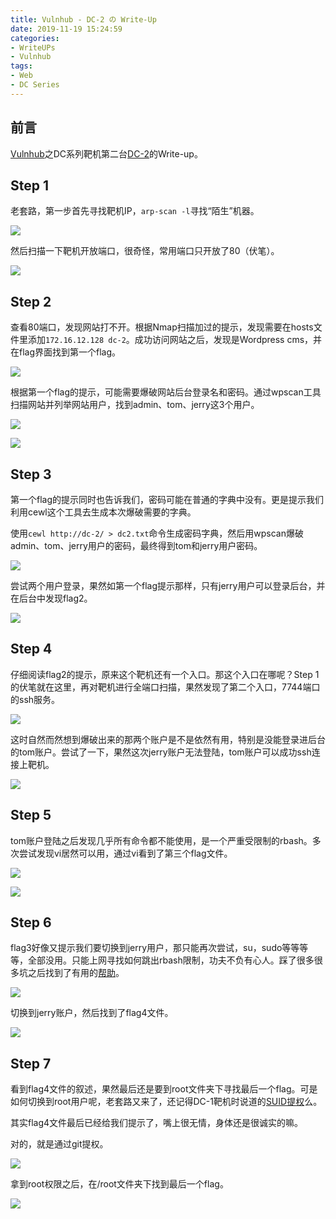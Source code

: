 ```yaml
---
title: Vulnhub - DC-2 の Write-Up
date: 2019-11-19 15:24:59
categories: 
- WriteUPs
- Vulnhub
tags: 
- Web
- DC Series
---
```

## 前言

[Vulnhub](https://www.vulnhub.com/)之DC系列靶机第二台[DC-2](http://www.five86.com/downloads/DC-2.zip)的Write-up。

<!-- more -->

## Step 1

老套路，第一步首先寻找靶机IP，`arp-scan -l`寻找“陌生”机器。

![](/img/DC-2/DC-2-1.png)

然后扫描一下靶机开放端口，很奇怪，常用端口只开放了80（伏笔）。

![](/img/DC-2/DC-2-2.png)

## Step 2

查看80端口，发现网站打不开。根据Nmap扫描加过的提示，发现需要在hosts文件里添加`172.16.12.128 dc-2`。成功访问网站之后，发现是Wordpress cms，并在flag界面找到第一个flag。

![](/img/DC-2/DC-2-3.png)

根据第一个flag的提示，可能需要爆破网站后台登录名和密码。通过wpscan工具扫描网站并列举网站用户，找到admin、tom、jerry这3个用户。

![](/img/DC-2/DC-2-4.png)

![](/img/DC-2/DC-2-5.png)

## Step 3

第一个flag的提示同时也告诉我们，密码可能在普通的字典中没有。更是提示我们利用cewl这个工具去生成本次爆破需要的字典。

使用`cewl http://dc-2/ > dc2.txt`命令生成密码字典，然后用wpscan爆破admin、tom、jerry用户的密码，最终得到tom和jerry用户密码。

![](/img/DC-2/DC-2-6.png)

尝试两个用户登录，果然如第一个flag提示那样，只有jerry用户可以登录后台，并在后台中发现flag2。

![](/img/DC-2/DC-2-7.png)

## Step 4

仔细阅读flag2的提示，原来这个靶机还有一个入口。那这个入口在哪呢？Step 1的伏笔就在这里，再对靶机进行全端口扫描，果然发现了第二个入口，7744端口的ssh服务。

![](/img/DC-2/DC-2-8.png)

这时自然而然想到爆破出来的那两个账户是不是依然有用，特别是没能登录进后台的tom账户。尝试了一下，果然这次jerry账户无法登陆，tom账户可以成功ssh连接上靶机。

![](/img/DC-2/DC-2-9.png)

## Step 5

tom账户登陆之后发现几乎所有命令都不能使用，是一个严重受限制的rbash。多次尝试发现vi居然可以用，通过vi看到了第三个flag文件。

![](/img/DC-2/DC-2-10.png)

![](/img/DC-2/DC-2-11.png)

## Step 6

flag3好像又提示我们要切换到jerry用户，那只能再次尝试，su，sudo等等等等，全部没用。只能上网寻找如何跳出rbash限制，功夫不负有心人。踩了很多很多坑之后找到了有用的[帮助](https://www.cnblogs.com/xiaoxiaoleo/p/8450379.html)。

![](/img/DC-2/DC-2-12.png)

切换到jerry账户，然后找到了flag4文件。

![](/img/DC-2/DC-2-13.png)

## Step 7

看到flag4文件的叙述，果然最后还是要到root文件夹下寻找最后一个flag。可是如何切换到root用户呢，老套路又来了，还记得DC-1靶机时说道的[SUID提权](https://coldwave96.github.io/2019/11/15/suid/)么。

其实flag4文件最后已经给我们提示了，嘴上很无情，身体还是很诚实的嘛。

对的，就是通过git提权。

![](/img/DC-2/DC-2-14.png)

拿到root权限之后，在/root文件夹下找到最后一个flag。

![](/img/DC-2/DC-2-15.png)
